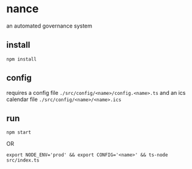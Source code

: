 # nance

an automated governance system

## install

`npm install`

## config

requires a config file `./src/config/<name>/config.<name>.ts` and
an ics calendar file `./src/config/<name>/<name>.ics`

## run

`npm start`

OR

`export NODE_ENV='prod' && export CONFIG='<name>' && ts-node src/index.ts`
